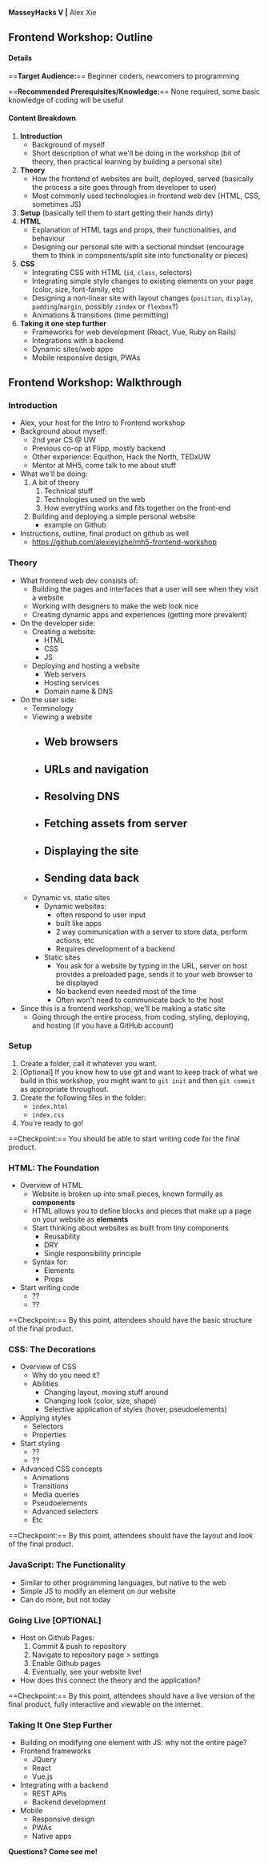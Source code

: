 __MasseyHacks V |__ Alex Xie

## Frontend Workshop: Outline

#### Details

==**Target Audience:**== Beginner coders, newcomers to programming

==__Recommended Prerequisites/Knowledge:__== None required, some basic knowledge of coding will be useful

#### Content Breakdown

1. **Introduction**
   - Background of myself
   - Short description of what we'll be doing in the workshop (bit of theory, then practical learning by building a personal site)
2. **Theory**
   - How the frontend of websites are built, deployed, served (basically the process a site goes through from developer to user)
   - Most commonly used technologies in frontend web dev (HTML, CSS, sometimes JS)
3. **Setup** (basically tell them to start getting their hands dirty)
4. **HTML**
   - Explanation of HTML tags and props, their functionalities, and behaviour
   - Designing our personal site with a sectional mindset (encourage them to think in components/split site into functionality or pieces)
5. **CSS**
   - Integrating CSS with HTML (`id`, `class`, selectors)
   - Integrating simple style changes to existing elements on your page (color, size, font-family, etc)
   - Designing a non-linear site with layout changes (`position`, `display`, `padding`/`margin`, possibly `zindex` or `flexbox`?)
   - Animations & transitions (time permitting)
6. **Taking it one step further**
   - Frameworks for web development (React, Vue, Ruby on Rails)
   - Integrations with a backend
   - Dynamic sites/web apps
   - Mobile responsive design, PWAs



## Frontend Workshop: Walkthrough

### Introduction

- Alex, your host for the Intro to Frontend workshop
- Background about myself:
  - 2nd year CS @ UW
  - Previous co-op at Flipp, mostly backend
  - Other experience: Equithon, Hack the North, TEDxUW
  - Mentor at MH5, come talk to me about stuff
- What we'll be doing:
  1. A bit of theory
     1. Technical stuff
     2. Technologies used on the web
     3. How everything works and fits together on the front-end
  2. Building and deploying a simple personal website
     - example on Github
- Instructions, outline, final product on github as well
  - https://github.com/alexieyizhe/mh5-frontend-workshop



### Theory

- What frontend web dev consists of:
  - Building the pages and interfaces that a user will see when they visit a website
  - Working with designers to make the web look nice
  - Creating dynamic apps and experiences (getting more prevalent)
- On the developer side:
  - Creating a website:
    - HTML
    - CSS
    - JS
  - Deploying and hosting a website
    - Web servers
    - Hosting services
    - Domain name & DNS
- On the user side:
  - Terminology
  - Viewing a website
    - Web browsers
      - 
    - URLs and navigation
      - 
    - Resolving DNS 
      - 
    - Fetching assets from server
      - 
    - Displaying the site
      - 
    - Sending data back
      - 
  - Dynamic vs. static sites
    - Dynamic websites:
      - often respond to user input
      - built like apps
      - 2 way communication with a server to store data, perform actions, etc
      - Requires development of a backend
    - Static sites 
      - You ask for a website by typing in the URL, server on host provides a preloaded page, sends it to your web browser to be displayed
      - No backend even needed most of the time
      - Often won't need to communicate back to the host
- Since this is a frontend workshop, we'll be making a static site
  - Going through the entire process, from coding, styling, deploying, and hosting (if you have a GitHub account)



### Setup

1. Create a folder, call it whatever you want.
2. [Optional] If you know how to use git and want to keep track of what we build in this workshop, you might want to `git init` and then `git commit` as appropriate throughout.
3. Create the following files in the folder:
   - `index.html`
   - `index.css`
4. You're ready to go!

==Checkpoint:== You should be able to start writing code for the final product.



### HTML: The Foundation

- Overview of HTML
  - Website is broken up into small pieces, known formally as **components**
  - HTML allows you to define blocks and pieces that make up a page on your website as **elements**
  - Start thinking about websites as built from tiny components
    - Reusability
    - DRY
    - Single responsibility principle
  - Syntax for:
    - Elements
    - Props
- Start writing code
  - ??
  - ??

==Checkpoint:== By this point, attendees should have the basic structure of the final product.



### CSS: The Decorations

- Overview of CSS
  - Why do you need it?
  - Abilities
    - Changing layout, moving stuff around
    - Changing look (color, size, shape)
    - Selective application of styles (hover, pseudoelements)
- Applying styles
  - Selectors
  - Properties
- Start styling
  - ??
  - ??
- Advanced CSS concepts
  - Animations
  - Transitions
  - Media queries
  - Pseudoelements
  - Advanced selectors
  - Etc

==Checkpoint:== By this point, attendees should have the layout and look of the final product.



### JavaScript: The Functionality

- Similar to other programming languages, but native to the web
- Simple JS to modify an element on our website
- Can do more, but not today



### Going Live [OPTIONAL]

- Host on Github Pages:
  1. Commit & push to repository
  2. Navigate to repository page > settings
  3. Enable Github pages
  4. Eventually, see your website live!
- How does this connect the theory and the application?

==Checkpoint:== By this point, attendees should have a live version of the final product, fully interactive and viewable on the internet.



### Taking It One Step Further

- Building on modifying one element with JS: why not the entire page?
- Frontend frameworks
  - JQuery
  - React
  - Vue.js
- Integrating with a backend
  - REST APIs
  - Backend development
- Mobile 
  - Responsive design
  - PWAs
  - Native apps



**Questions? Come see me!**

